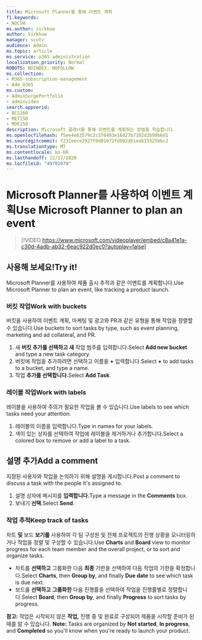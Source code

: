 ```yaml
---
title: Microsoft Planner를 통해 이벤트 계획
f1.keywords:
- NOCSH
ms.author: sirkkuw
author: Sirkkuw
manager: scotv
audience: Admin
ms.topic: article
ms.service: o365-administration
localization_priority: Normal
ROBOTS: NOINDEX, NOFOLLOW
ms.collection:
- M365-subscription-management
- Adm_O365
ms.custom:
- AdminSurgePortfolio
- adminvideo
search.appverid:
- BCS160
- MET150
- MOE150
description: Microsoft 플래너를 통해 이벤트를 계획하는 방법을 학습합니다.
ms.openlocfilehash: f5ee4e63579c2c5f6493e16d27b7102d3b99b6d1
ms.sourcegitcommit: f231eece2927f0d01072fd092db1eab15525bbc2
ms.translationtype: MT
ms.contentlocale: ko-KR
ms.lasthandoff: 12/17/2020
ms.locfileid: "49702679"
---
```

# <a name="use-microsoft-planner-to-plan-an-event"></a><span data-ttu-id="42b38-103">Microsoft Planner를 사용하여 이벤트 계획</span><span class="sxs-lookup"><span data-stu-id="42b38-103">Use Microsoft Planner to plan an event</span></span>

> [!VIDEO https://www.microsoft.com/videoplayer/embed/c8a41e1a-c30d-4adb-ab32-6eac922d0ec0?autoplay=false]

## <a name="try-it"></a><span data-ttu-id="42b38-104">사용해 보세요!</span><span class="sxs-lookup"><span data-stu-id="42b38-104">Try it!</span></span>

<span data-ttu-id="42b38-105">Microsoft Planner를 사용하여 제품 출시 추적과 같은 이벤트를 계획합니다.</span><span class="sxs-lookup"><span data-stu-id="42b38-105">Use Microsoft Planner to plan an event, like tracking a product launch.</span></span>

### <a name="work-with-buckets"></a><span data-ttu-id="42b38-106">버킷 작업</span><span class="sxs-lookup"><span data-stu-id="42b38-106">Work with buckets</span></span>

<span data-ttu-id="42b38-107">버킷을 사용하여 이벤트 계획, 마케팅 및 광고와 PR과 같은 유형을 통해 작업을 정렬할 수 있습니다.</span><span class="sxs-lookup"><span data-stu-id="42b38-107">Use buckets to sort tasks by type, such as event planning, marketing and ad collateral, and PR.</span></span>

1. <span data-ttu-id="42b38-108">새  **버킷 추가를 선택하고 새**  작업 범주를 입력합니다.</span><span class="sxs-lookup"><span data-stu-id="42b38-108">Select  **Add new bucket**  and type a new task category.</span></span>
2. <span data-ttu-id="42b38-109">버킷에 작업을 추가하려면 선택하고 이름을  **+**  입력합니다.</span><span class="sxs-lookup"><span data-stu-id="42b38-109">Select  **+**  to add tasks to a bucket, and type a name.</span></span>
3. <span data-ttu-id="42b38-110">작업 **추가를 선택합니다.**</span><span class="sxs-lookup"><span data-stu-id="42b38-110">Select  **Add Task**.</span></span>

### <a name="work-with-labels"></a><span data-ttu-id="42b38-111">레이블 작업</span><span class="sxs-lookup"><span data-stu-id="42b38-111">Work with labels</span></span>

<span data-ttu-id="42b38-112">레이블을 사용하여 주의가 필요한 작업을 볼 수 있습니다.</span><span class="sxs-lookup"><span data-stu-id="42b38-112">Use labels to see which tasks need your attention.</span></span>

1. <span data-ttu-id="42b38-113">레이블의 이름을 입력합니다.</span><span class="sxs-lookup"><span data-stu-id="42b38-113">Type in names for your labels.</span></span>
2. <span data-ttu-id="42b38-114">색이 있는 상자를 선택하여 작업에 레이블을 제거하거나 추가합니다.</span><span class="sxs-lookup"><span data-stu-id="42b38-114">Select a colored box to remove or add a label to a task.</span></span>

## <a name="add-a-comment"></a><span data-ttu-id="42b38-115">설명 추가</span><span class="sxs-lookup"><span data-stu-id="42b38-115">Add a comment</span></span>

<span data-ttu-id="42b38-116">지정된 사용자와 작업을 논의하기 위해 설명을 게시합니다.</span><span class="sxs-lookup"><span data-stu-id="42b38-116">Post a comment to discuss a task with the people it's assigned to.</span></span>

1. <span data-ttu-id="42b38-117">설명 상자에 메시지를 **입력합니다.**</span><span class="sxs-lookup"><span data-stu-id="42b38-117">Type a message in the  **Comments**  box.</span></span>
2. <span data-ttu-id="42b38-118">보내기  **선택**.</span><span class="sxs-lookup"><span data-stu-id="42b38-118">Select  **Send**.</span></span>

### <a name="keep-track-of-tasks"></a><span data-ttu-id="42b38-119">작업 추적</span><span class="sxs-lookup"><span data-stu-id="42b38-119">Keep track of tasks</span></span>

<span data-ttu-id="42b38-120">차트  **및**  보드  **보기를**  사용하여 각 팀 구성원 및 전체 프로젝트의 진행 상황을 모니터링하거나 작업을 정렬 및 구성할 수 있습니다.</span><span class="sxs-lookup"><span data-stu-id="42b38-120">Use  **Charts**  and  **Board**  view to monitor progress for each team member and the overall project, or to sort and organize tasks.</span></span>

- <span data-ttu-id="42b38-121">차트를 **선택하고** 그룹화한 다음 **최종** 기한을 선택하여 다음 작업의 기한을 확정합니다.</span><span class="sxs-lookup"><span data-stu-id="42b38-121">Select  **Charts**, then **Group by**, and finally **Due date**  to see which task is due next.</span></span>
- <span data-ttu-id="42b38-122">보드를 **선택하고** **그룹화한** 다음  진행률을 선택하여 작업을 진행률별로 정렬합니다.</span><span class="sxs-lookup"><span data-stu-id="42b38-122">Select  **Board**, then **Group by**, and finally **Progress**  to sort tasks by progress.</span></span>

<span data-ttu-id="42b38-123">**참고:**  작업은 시작되지 않은 **작업,** 진행 중  및 완료로 구성되어 제품을 시작할 준비가 된 때를 알 수 있습니다. </span><span class="sxs-lookup"><span data-stu-id="42b38-123">**Note:**  Tasks are organized by  **Not started**,  **In progress**, and  **Completed**  so you'll know when you're ready to launch your product.</span></span>